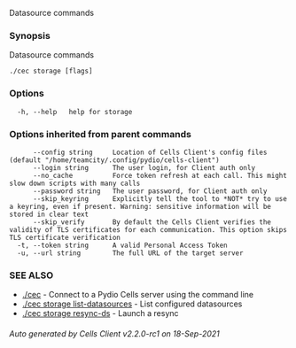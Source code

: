 Datasource commands

### Synopsis

Datasource commands

```
./cec storage [flags]
```

### Options

```
  -h, --help   help for storage
```

### Options inherited from parent commands

```
      --config string     Location of Cells Client's config files (default "/home/teamcity/.config/pydio/cells-client")
      --login string      The user login, for Client auth only
      --no_cache          Force token refresh at each call. This might slow down scripts with many calls
      --password string   The user password, for Client auth only
      --skip_keyring      Explicitly tell the tool to *NOT* try to use a keyring, even if present. Warning: sensitive information will be stored in clear text
      --skip_verify       By default the Cells Client verifies the validity of TLS certificates for each communication. This option skips TLS certificate verification
  -t, --token string      A valid Personal Access Token
  -u, --url string        The full URL of the target server
```

### SEE ALSO

* [./cec](./cec)	 - Connect to a Pydio Cells server using the command line
* [./cec storage list-datasources](./cec-storage-list-datasources)	 - List configured datasources
* [./cec storage resync-ds](./cec-storage-resync-ds)	 - Launch a resync

###### Auto generated by Cells Client v2.2.0-rc1 on 18-Sep-2021
